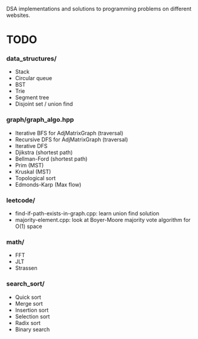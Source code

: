 DSA implementations and solutions to programming problems on different websites.

# TODO
### data_structures/
- Stack
- Circular queue
- BST
- Trie
- Segment tree
- Disjoint set / union find
### graph/graph_algo.hpp
- Iterative BFS for AdjMatrixGraph (traversal)
- Recursive DFS for AdjMatrixGraph (traversal)
- Iterative DFS
- Djikstra (shortest path)
- Bellman-Ford (shortest path)
- Prim (MST)
- Kruskal (MST)
- Topological sort
- Edmonds-Karp (Max flow)
### leetcode/
- find-if-path-exists-in-graph.cpp: learn union find solution
- majority-element.cpp: look at Boyer-Moore majority vote algorithm for O(1) space
### math/
- FFT
- JLT
- Strassen
### search_sort/
- Quick sort
- Merge sort
- Insertion sort
- Selection sort
- Radix sort
- Binary search
